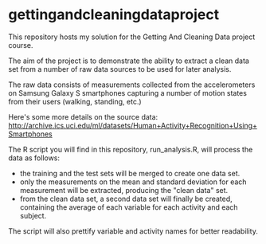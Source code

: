 # gettingandcleaningdataproject

This repository hosts my solution for the Getting And Cleaning Data project course.

The aim of the project is to demonstrate the ability to extract a clean data set from a number of 
raw data sources to be used for later analysis. 

The raw data consists of measurements collected from the accelerometers on Samsung Galaxy S 
smartphones capturing a number of motion states from their users (walking, standing, etc.)  

Here's some more details on the source data:
http://archive.ics.uci.edu/ml/datasets/Human+Activity+Recognition+Using+Smartphones

The R script you will find in this repository, run_analysis.R, will process the data as follows: 

* the training and the test sets will be merged to create one data set.
* only the measurements on the mean and standard deviation for each measurement will be extracted, producing the "clean data" set.
* from the clean data set, a second data set will finally be created, containing the average of each variable for each activity and each subject. 

The script will also prettify variable and activity names for better readability. 


